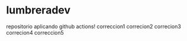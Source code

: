 # lumbreradev
repositorio aplicando github actions!
correccion1
correcion2
correcion3
correcion4
correccion5
